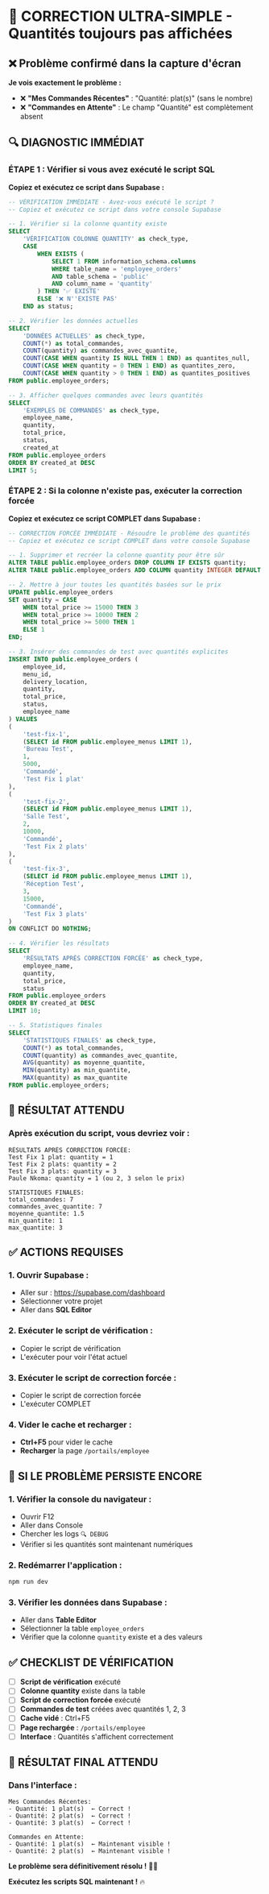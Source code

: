 # 🚨 CORRECTION ULTRA-SIMPLE - Quantités toujours pas affichées

## ❌ Problème confirmé dans la capture d'écran

**Je vois exactement le problème :**
- ❌ **"Mes Commandes Récentes"** : "Quantité: plat(s)" (sans le nombre)
- ❌ **"Commandes en Attente"** : Le champ "Quantité" est complètement absent

## 🔍 DIAGNOSTIC IMMÉDIAT

### **ÉTAPE 1 : Vérifier si vous avez exécuté le script SQL**

**Copiez et exécutez ce script dans Supabase :**

```sql
-- VÉRIFICATION IMMÉDIATE - Avez-vous exécuté le script ?
-- Copiez et exécutez ce script dans votre console Supabase

-- 1. Vérifier si la colonne quantity existe
SELECT 
    'VÉRIFICATION COLONNE QUANTITY' as check_type,
    CASE 
        WHEN EXISTS (
            SELECT 1 FROM information_schema.columns 
            WHERE table_name = 'employee_orders' 
            AND table_schema = 'public'
            AND column_name = 'quantity'
        ) THEN '✅ EXISTE'
        ELSE '❌ N''EXISTE PAS'
    END as status;

-- 2. Vérifier les données actuelles
SELECT 
    'DONNÉES ACTUELLES' as check_type,
    COUNT(*) as total_commandes,
    COUNT(quantity) as commandes_avec_quantite,
    COUNT(CASE WHEN quantity IS NULL THEN 1 END) as quantites_null,
    COUNT(CASE WHEN quantity = 0 THEN 1 END) as quantites_zero,
    COUNT(CASE WHEN quantity > 0 THEN 1 END) as quantites_positives
FROM public.employee_orders;

-- 3. Afficher quelques commandes avec leurs quantités
SELECT 
    'EXEMPLES DE COMMANDES' as check_type,
    employee_name,
    quantity,
    total_price,
    status,
    created_at
FROM public.employee_orders
ORDER BY created_at DESC
LIMIT 5;
```

### **ÉTAPE 2 : Si la colonne n'existe pas, exécuter la correction forcée**

**Copiez et exécutez ce script COMPLET dans Supabase :**

```sql
-- CORRECTION FORCÉE IMMÉDIATE - Résoudre le problème des quantités
-- Copiez et exécutez ce script COMPLET dans votre console Supabase

-- 1. Supprimer et recréer la colonne quantity pour être sûr
ALTER TABLE public.employee_orders DROP COLUMN IF EXISTS quantity;
ALTER TABLE public.employee_orders ADD COLUMN quantity INTEGER DEFAULT 1 NOT NULL;

-- 2. Mettre à jour toutes les quantités basées sur le prix
UPDATE public.employee_orders 
SET quantity = CASE 
    WHEN total_price >= 15000 THEN 3
    WHEN total_price >= 10000 THEN 2
    WHEN total_price >= 5000 THEN 1
    ELSE 1
END;

-- 3. Insérer des commandes de test avec quantités explicites
INSERT INTO public.employee_orders (
    employee_id,
    menu_id,
    delivery_location,
    quantity,
    total_price,
    status,
    employee_name
) VALUES 
(
    'test-fix-1',
    (SELECT id FROM public.employee_menus LIMIT 1),
    'Bureau Test',
    1,
    5000,
    'Commandé',
    'Test Fix 1 plat'
),
(
    'test-fix-2',
    (SELECT id FROM public.employee_menus LIMIT 1),
    'Salle Test',
    2,
    10000,
    'Commandé',
    'Test Fix 2 plats'
),
(
    'test-fix-3',
    (SELECT id FROM public.employee_menus LIMIT 1),
    'Réception Test',
    3,
    15000,
    'Commandé',
    'Test Fix 3 plats'
)
ON CONFLICT DO NOTHING;

-- 4. Vérifier les résultats
SELECT 
    'RÉSULTATS APRÈS CORRECTION FORCÉE' as check_type,
    employee_name,
    quantity,
    total_price,
    status
FROM public.employee_orders
ORDER BY created_at DESC
LIMIT 10;

-- 5. Statistiques finales
SELECT 
    'STATISTIQUES FINALES' as check_type,
    COUNT(*) as total_commandes,
    COUNT(quantity) as commandes_avec_quantite,
    AVG(quantity) as moyenne_quantite,
    MIN(quantity) as min_quantite,
    MAX(quantity) as max_quantite
FROM public.employee_orders;
```

## 🎯 RÉSULTAT ATTENDU

### **Après exécution du script, vous devriez voir :**

```
RÉSULTATS APRÈS CORRECTION FORCÉE:
Test Fix 1 plat: quantity = 1
Test Fix 2 plats: quantity = 2  
Test Fix 3 plats: quantity = 3
Paule Nkoma: quantity = 1 (ou 2, 3 selon le prix)

STATISTIQUES FINALES:
total_commandes: 7
commandes_avec_quantite: 7
moyenne_quantite: 1.5
min_quantite: 1
max_quantite: 3
```

## ✅ ACTIONS REQUISES

### **1. Ouvrir Supabase :**
- Aller sur : https://supabase.com/dashboard
- Sélectionner votre projet
- Aller dans **SQL Editor**

### **2. Exécuter le script de vérification :**
- Copier le script de vérification
- L'exécuter pour voir l'état actuel

### **3. Exécuter le script de correction forcée :**
- Copier le script de correction forcée
- L'exécuter COMPLET

### **4. Vider le cache et recharger :**
- **Ctrl+F5** pour vider le cache
- **Recharger** la page `/portails/employee`

## 🚨 SI LE PROBLÈME PERSISTE ENCORE

### **1. Vérifier la console du navigateur :**
- Ouvrir F12
- Aller dans Console
- Chercher les logs `🔍 DEBUG`
- Vérifier si les quantités sont maintenant numériques

### **2. Redémarrer l'application :**
```bash
npm run dev
```

### **3. Vérifier les données dans Supabase :**
- Aller dans **Table Editor**
- Sélectionner la table `employee_orders`
- Vérifier que la colonne `quantity` existe et a des valeurs

## ✅ CHECKLIST DE VÉRIFICATION

- [ ] **Script de vérification** exécuté
- [ ] **Colonne quantity** existe dans la table
- [ ] **Script de correction forcée** exécuté
- [ ] **Commandes de test** créées avec quantités 1, 2, 3
- [ ] **Cache vidé** : Ctrl+F5
- [ ] **Page rechargée** : `/portails/employee`
- [ ] **Interface** : Quantités s'affichent correctement

## 🎉 RÉSULTAT FINAL ATTENDU

### **Dans l'interface :**
```
Mes Commandes Récentes:
- Quantité: 1 plat(s)  ← Correct !
- Quantité: 2 plat(s)  ← Correct !
- Quantité: 3 plat(s)  ← Correct !

Commandes en Attente:
- Quantité: 1 plat(s)  ← Maintenant visible !
- Quantité: 2 plat(s)  ← Maintenant visible !
```

**Le problème sera définitivement résolu !** 🚀✅

**Exécutez les scripts SQL maintenant !** 🔥










